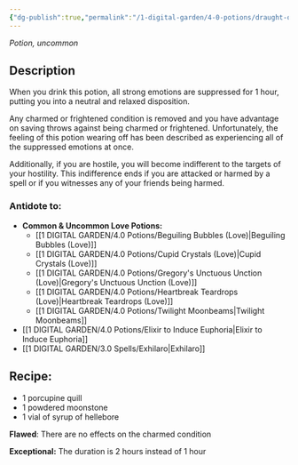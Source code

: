 ```yaml
---
{"dg-publish":true,"permalink":"/1-digital-garden/4-0-potions/draught-of-peace/","tags":["potion","yr5","uncommon"]}
---
```


*Potion, uncommon* 

## Description

When you drink this potion, all strong emotions are suppressed for 1 hour, putting you into a neutral and relaxed disposition. 

Any charmed or frightened condition is removed and you have advantage on saving throws against being charmed or frightened. Unfortunately, the feeling of this potion wearing off has been described as experiencing all of the suppressed emotions at once.

Additionally, if you are hostile, you will become indifferent to the targets of your hostility. This indifference ends if you are attacked or harmed by a spell or if you witnesses any of your friends being harmed.

### Antidote to: 
- **Common & Uncommon Love Potions:**
	- [[1 DIGITAL GARDEN/4.0 Potions/Beguiling Bubbles (Love)\|Beguiling Bubbles (Love)]]
	- [[1 DIGITAL GARDEN/4.0 Potions/Cupid Crystals (Love)\|Cupid Crystals (Love)]]
	- [[1 DIGITAL GARDEN/4.0 Potions/Gregory's Unctuous Unction (Love)\|Gregory's Unctuous Unction (Love)]]
	- [[1 DIGITAL GARDEN/4.0 Potions/Heartbreak Teardrops (Love)\|Heartbreak Teardrops (Love)]]
	- [[1 DIGITAL GARDEN/4.0 Potions/Twilight Moonbeams\|Twilight Moonbeams]]
- [[1 DIGITAL GARDEN/4.0 Potions/Elixir to Induce Euphoria\|Elixir to Induce Euphoria]]
- [[1 DIGITAL GARDEN/3.0 Spells/Exhilaro\|Exhilaro]]

## Recipe:

* 1 porcupine quill
* 1 powdered moonstone
* 1 vial of syrup of hellebore

**Flawed**:
There are no effects on the charmed condition

**Exceptional:** 
The duration is 2 hours instead of 1 hour